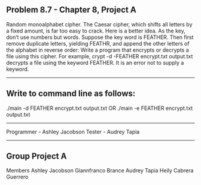 Problem 8.7 - Chapter 8, Project A
---------------------------------------------
Random monoalphabet cipher.
The Caesar cipher, which shifts all letters by a fixed amount, is far too easy to crack.
Here is a better idea. As the key, don’t use numbers but words.
Suppose the key word is FEATHER. Then first remove duplicate letters, yielding FEATHR,
and append the other letters of the alphabet in reverse order:
Write a program that encrypts or decrypts a file using this cipher. For example,
crypt -d -FEATHER encrypt.txt output.txt
decrypts a file using the keyword FEATHER. It is an error not to supply a keyword.

---------------------------------------------

Write to command line as follows:
---------------------------------------------
./main -d FEATHER encrypt.txt output.txt OR
./main -e FEATHER encrypt.txt output.txt

---------------------------------------------

Programmer - Ashley Jacobson
Tester - Audrey Tapia

---------------------------------------------

Group Project A 
---------------------------------------------
Members
Ashley Jacobson
Giannfranco Brance
Audrey Tapia
Heily Cabrera Guerrero
